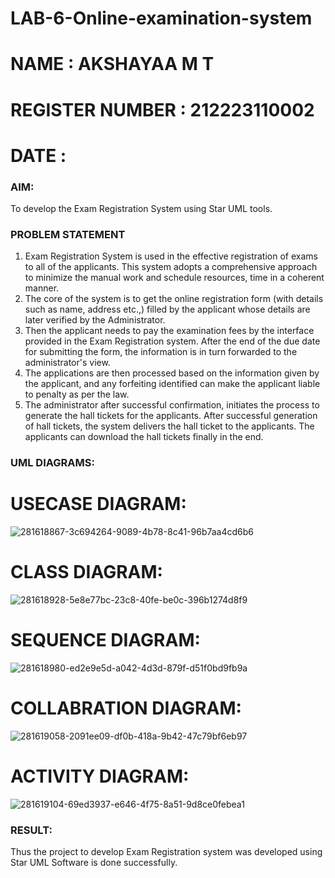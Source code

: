 # LAB-6-Online-examination-system
# NAME : AKSHAYAA M T
# REGISTER NUMBER : 212223110002
# DATE : 
### AIM:
To develop the Exam Registration System using Star UML tools.

### PROBLEM STATEMENT
1. Exam Registration System is used in the effective registration of exams to all of the
applicants. This system adopts a comprehensive approach to minimize the manual work and
schedule resources, time in a coherent manner.
2. The core of the system is to get the online registration form (with details such as name,
address etc.,) filled by the applicant whose details are later verified by the Administrator.
3. Then the applicant needs to pay the examination fees by the interface provided in the
Exam Registration system. After the end of the due date for submitting the form, the
information is in turn forwarded to the administrator's view.
4. The applications are then processed based on the information given by the applicant,
and any forfeiting identified can make the applicant liable to penalty as per the law.
5. The administrator after successful confirmation, initiates the process to generate the
hall tickets for the applicants. After successful generation of hall tickets, the system delivers
the hall ticket to the applicants. The applicants can download the hall tickets finally in the end.

### UML DIAGRAMS:

# USECASE DIAGRAM:
![281618867-3c694264-9089-4b78-8c41-96b7aa4cd6b6](https://github.com/user-attachments/assets/bf77f388-6aec-42ed-8f61-cc93ed1f641d)

# CLASS DIAGRAM:
![281618928-5e8e77bc-23c8-40fe-be0c-396b1274d8f9](https://github.com/user-attachments/assets/88f0d49a-31c6-4c61-8e2f-41944272d91a)

# SEQUENCE DIAGRAM:
![281618980-ed2e9e5d-a042-4d3d-879f-d51f0bd9fb9a](https://github.com/user-attachments/assets/4c43c4a6-a0ab-43e2-be0d-3c61286cd97d)

# COLLABRATION DIAGRAM:
![281619058-2091ee09-df0b-418a-9b42-47c79bf6eb97](https://github.com/user-attachments/assets/549e9c75-1ff3-42b0-b8ea-d6fcc3a691cd)


# ACTIVITY DIAGRAM:
![281619104-69ed3937-e646-4f75-8a51-9d8ce0febea1](https://github.com/user-attachments/assets/749b1661-d1a2-421c-b8b3-c9df2299a234)



### RESULT:
Thus the project to develop Exam Registration system was developed using Star UML
Software is done successfully.
